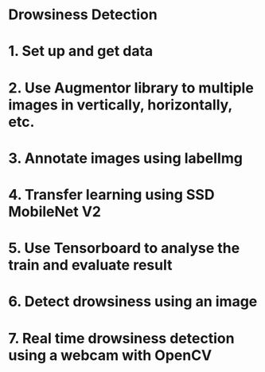 # Drowsiness Detection 


# 1. Set up and get data
# 2. Use Augmentor library to multiple images in vertically, horizontally, etc.
# 3. Annotate images using labelImg
# 4. Transfer learning using SSD MobileNet V2 
# 5. Use Tensorboard to analyse the train and evaluate result 
# 6. Detect drowsiness using an image
# 7. Real time drowsiness detection using a webcam with OpenCV
